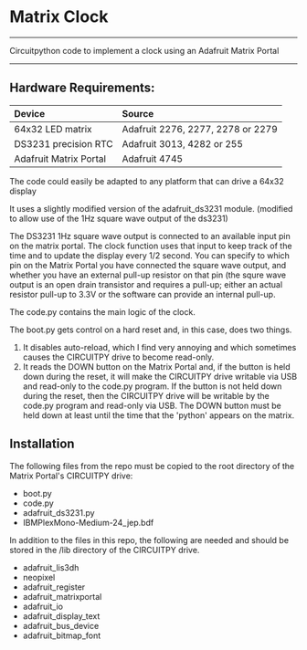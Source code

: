 # Matrix Clock 
***
Circuitpython code to implement a clock using an Adafruit Matrix Portal
***
## Hardware Requirements:
|  Device                |   Source                          |
|:-----------------------|:----------------------------------|
| 64x32 LED matrix       | Adafruit 2276, 2277, 2278 or 2279 |
| DS3231 precision RTC   | Adafruit 3013, 4282 or 255        |
| Adafruit Matrix Portal | Adafruit 4745                     |
  
The code could easily be adapted to any platform that can
drive a 64x32 display

It uses a slightly modified version of the adafruit_ds3231 module.
(modified to allow use of the 1Hz square wave output of the ds3231)

The DS3231 1Hz square wave output is connected to an available 
input pin on the matrix portal.  The clock function uses that input
to keep track of the time and to update the display every 1/2 second.
You can specify to which pin on the Matrix Portal you have connected 
the square wave output, and whether you have an external pull-up
resistor on that pin (the squre wave output is an open drain transistor
and requires a pull-up; either an actual resistor pull-up to 3.3V or 
the software can provide an internal pull-up.

The code.py contains the main logic of the clock.

The boot.py gets control on a hard reset and, in this case, does
two things.  

1. It disables auto-reload, which I find very
annoying and which sometimes causes the CIRCUITPY drive to become
read-only.
2. It reads the DOWN button on the Matrix Portal and,
if the button is held down during the reset, it will make the CIRCUITPY drive 
writable via USB and read-only to the code.py program.  If the button
is not held down during the reset, then the CIRCUITPY drive will be
writable by the code.py program and read-only via USB.
The DOWN button must be held down at least until the time that the
'python' appears on the matrix.

## Installation

The following files from the repo must be copied to the root
directory of the Matrix Portal's CIRCUITPY drive:

* boot.py
* code.py
* adafruit_ds3231.py
* IBMPlexMono-Medium-24_jep.bdf

In addition to the files in this repo, the following are needed and
should be stored in the /lib directory of the CIRCUITPY drive.

*  adafruit_lis3dh
*  neopixel
*  adafruit_register
*  adafruit_matrixportal
*  adafruit_io
*  adafruit_display_text
*  adafruit_bus_device
*  adafruit_bitmap_font
  
